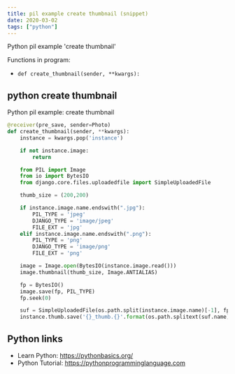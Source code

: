 ```yaml
---
title: pil example create thumbnail (snippet)
date: 2020-03-02
tags: ["python"]
---
```

Python pil example 'create thumbnail'

Functions in program: 
* `def create_thumbnail(sender, **kwargs):`

## python create thumbnail

Python pil example: create thumbnail

```python
@receiver(pre_save, sender=Photo)
def create_thumbnail(sender, **kwargs):
    instance = kwargs.pop('instance')

    if not instance.image:
        return

    from PIL import Image
    from io import BytesIO
    from django.core.files.uploadedfile import SimpleUploadedFile

    thumb_size = (200,200)

    if instance.image.name.endswith(".jpg"):
        PIL_TYPE = 'jpeg'
        DJANGO_TYPE = 'image/jpeg'
        FILE_EXT = 'jpg'
    elif instance.image.name.endswith(".png"):
        PIL_TYPE = 'png'
        DJANGO_TYPE = 'image/png'
        FILE_EXT = 'png'

    image = Image.open(BytesIO(instance.image.read()))
    image.thumbnail(thumb_size, Image.ANTIALIAS)

    fp = BytesIO()
    image.save(fp, PIL_TYPE)
    fp.seek(0)

    suf = SimpleUploadedFile(os.path.split(instance.image.name)[-1], fp.read(), content_type=DJANGO_TYPE)
    instance.thumb.save('{}_thumb.{}'.format(os.path.splitext(suf.name)[0], FILE_EXT), suf, save=False)

```

## Python links

- Learn Python: https://pythonbasics.org/
- Python Tutorial: https://pythonprogramminglanguage.com
